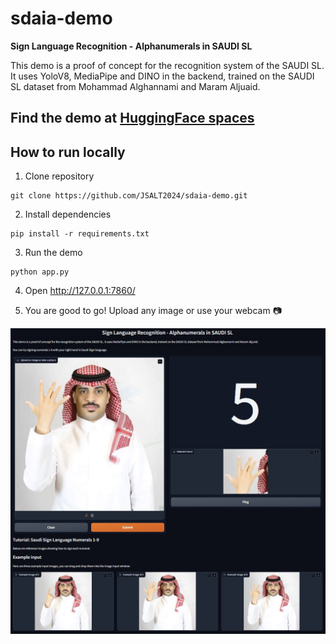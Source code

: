 
# sdaia-demo
**Sign Language Recognition - Alphanumerals in SAUDI SL**

This demo is a proof of concept for the recognition system of the SAUDI SL. It uses YoloV8, MediaPipe and DINO in the backend, trained on the SAUDI SL dataset from Mohammad Alghannami and Maram Aljuaid.

## Find the demo at [HuggingFace spaces](https://huggingface.co/spaces/VaJavorek/sdaia-demo)

## How to run locally

 1. Clone repository
 ```commandline
git clone https://github.com/JSALT2024/sdaia-demo.git
```
    

 2. Install dependencies

```commandline
pip install -r requirements.txt
```

 3. Run the demo
 ```commandline
python app.py
```
 4. Open http://127.0.0.1:7860/

 5. You are good to go! Upload any image or use your webcam 📷

![](https://github.com/JSALT2024/sdaia-demo/blob/main/img/demo.jpg)
